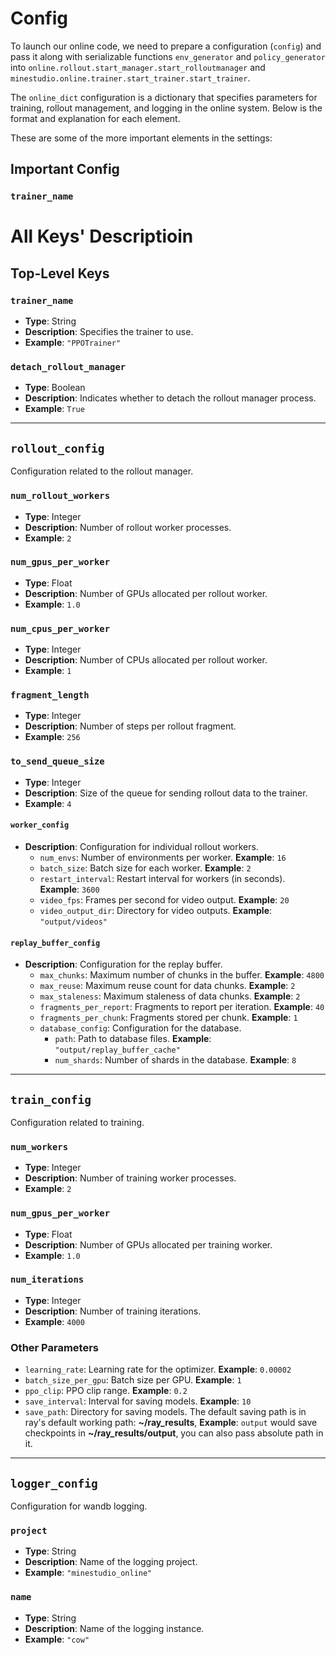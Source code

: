 # Config

To launch our online code, we need to prepare a configuration (`config`) and pass it along with serializable functions `env_generator` and `policy_generator` into `online.rollout.start_manager.start_rolloutmanager` and `minestudio.online.trainer.start_trainer.start_trainer`. 

The `online_dict` configuration is a dictionary that specifies parameters for training, rollout management, and logging in the online system. Below is the format and explanation for each element.

These are some of the more important elements in the settings:

## Important Config

### `trainer_name`

# All Keys' Descriptioin

## Top-Level Keys

### `trainer_name`
- **Type**: String  
- **Description**: Specifies the trainer to use.  
- **Example**: `"PPOTrainer"`

### `detach_rollout_manager`
- **Type**: Boolean  
- **Description**: Indicates whether to detach the rollout manager process.  
- **Example**: `True`

---

## `rollout_config`
Configuration related to the rollout manager.

### `num_rollout_workers`
- **Type**: Integer  
- **Description**: Number of rollout worker processes.  
- **Example**: `2`

### `num_gpus_per_worker`
- **Type**: Float  
- **Description**: Number of GPUs allocated per rollout worker.  
- **Example**: `1.0`

### `num_cpus_per_worker`
- **Type**: Integer  
- **Description**: Number of CPUs allocated per rollout worker.  
- **Example**: `1`

### `fragment_length`
- **Type**: Integer  
- **Description**: Number of steps per rollout fragment.  
- **Example**: `256`

### `to_send_queue_size`
- **Type**: Integer  
- **Description**: Size of the queue for sending rollout data to the trainer.  
- **Example**: `4`

#### `worker_config`
- **Description**: Configuration for individual rollout workers.
  - `num_envs`: Number of environments per worker. **Example**: `16`
  - `batch_size`: Batch size for each worker. **Example**: `2`
  - `restart_interval`: Restart interval for workers (in seconds). **Example**: `3600`
  - `video_fps`: Frames per second for video output. **Example**: `20`
  - `video_output_dir`: Directory for video outputs. **Example**: `"output/videos"`

#### `replay_buffer_config`
- **Description**: Configuration for the replay buffer.
  - `max_chunks`: Maximum number of chunks in the buffer. **Example**: `4800`
  - `max_reuse`: Maximum reuse count for data chunks. **Example**: `2`
  - `max_staleness`: Maximum staleness of data chunks. **Example**: `2`
  - `fragments_per_report`: Fragments to report per iteration. **Example**: `40`
  - `fragments_per_chunk`: Fragments stored per chunk. **Example**: `1`
  - `database_config`: Configuration for the database.
    - `path`: Path to database files. **Example**: `"output/replay_buffer_cache"`
    - `num_shards`: Number of shards in the database. **Example**: `8`

---

## `train_config`
Configuration related to training.

### `num_workers`
- **Type**: Integer  
- **Description**: Number of training worker processes.  
- **Example**: `2`

### `num_gpus_per_worker`
- **Type**: Float  
- **Description**: Number of GPUs allocated per training worker.  
- **Example**: `1.0`

### `num_iterations`
- **Type**: Integer  
- **Description**: Number of training iterations.  
- **Example**: `4000`

### Other Parameters
- `learning_rate`: Learning rate for the optimizer. **Example**: `0.00002`
- `batch_size_per_gpu`: Batch size per GPU. **Example**: `1`
- `ppo_clip`: PPO clip range. **Example**: `0.2`
- `save_interval`: Interval for saving models. **Example**: `10`
- `save_path`: Directory for saving models. The default saving path is in ray's default working path: **~/ray_results**, **Example**: `output` would save checkpoints in **~/ray_results/output**, you can also pass absolute path in it.

---

## `logger_config`
Configuration for wandb logging.

### `project`
- **Type**: String  
- **Description**: Name of the logging project.  
- **Example**: `"minestudio_online"`

### `name`
- **Type**: String  
- **Description**: Name of the logging instance.  
- **Example**: `"cow"`
